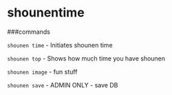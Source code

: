 # shounentime

###commands

```shounen time``` -
Initiates shounen time

```shounen top``` -
Shows how much time you have shounen

```shounen image``` - fun stuff

```shounen save``` - ADMIN ONLY - save DB